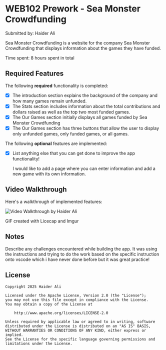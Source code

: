 # WEB102 Prework - Sea Monster Crowdfunding

Submitted by: Haider Ali

Sea Monster Crowdfunding is a website for the company Sea Monster Crowdfunding that displays information about the games they have funded.

Time spent: 8 hours spent in total

## Required Features

The following **required** functionality is completed:

- [x] The introduction section explains the background of the company and how many games remain unfunded.
- [x] The Stats section includes information about the total contributions and dollars raised as well as the top two most funded games.
- [x] The Our Games section initially displays all games funded by Sea Monster Crowdfunding
- [x] The Our Games section has three buttons that allow the user to display only unfunded games, only funded games, or all games.

The following **optional** features are implemented:

- [x] List anything else that you can get done to improve the app functionality!

  I would like to add a page where you can enter information and add a new game with its own information.

## Video Walkthrough

Here's a walkthrough of implemented features:

<img src="https://i.imgur.com/tUhdx4O.gif"
     alt="Video Walkthrough by Haider Ali"
     width='' alt="Video Walkthrough">

<!-- Replace this with whatever GIF tool you used! -->

GIF created with Licecap and Imgur

<!-- Recommended tools:
[Kap](https://getkap.co/) for macOS
[ScreenToGif](https://www.screentogif.com/) for Windows
[peek](https://github.com/phw/peek) for Linux. -->

## Notes

Describe any challenges encountered while building the app.
It was using the instructions and trying to do the work based on the specific instruction onto vscode which i have never done before but it was great practice!

## License

    Copyright 2025 Haider Ali

    Licensed under the Apache License, Version 2.0 (the "License");
    you may not use this file except in compliance with the License.
    You may obtain a copy of the License at

        http://www.apache.org/licenses/LICENSE-2.0

    Unless required by applicable law or agreed to in writing, software
    distributed under the License is distributed on an "AS IS" BASIS,
    WITHOUT WARRANTIES OR CONDITIONS OF ANY KIND, either express or implied.
    See the License for the specific language governing permissions and
    limitations under the License.

